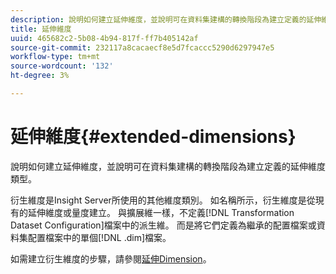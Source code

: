 ```yaml
---
description: 說明如何建立延伸維度，並說明可在資料集建構的轉換階段為建立定義的延伸維度類型。
title: 延伸維度
uuid: 465682c2-5b08-4b94-817f-ff7b405142af
source-git-commit: 232117a8cacaecf8e5d7fcaccc5290d6297947e5
workflow-type: tm+mt
source-wordcount: '132'
ht-degree: 3%

---
```



# 延伸維度{#extended-dimensions}

說明如何建立延伸維度，並說明可在資料集建構的轉換階段為建立定義的延伸維度類型。

衍生維度是Insight Server所使用的其他維度類別。 如名稱所示，衍生維度是從現有的延伸維度或量度建立。 與擴展維一樣，不定義[!DNL Transformation Dataset Configuration]檔案中的派生維。 而是將它們定義為繼承的配置檔案或資料集配置檔案中的單個[!DNL .dim]檔案。

如需建立衍生維度的步驟，請參閱[延伸Dimension](https://experienceleague.adobe.com/docs/data-workbench/using/client/admin-ui/profile-mgr/c-dvrd-dim.html)。
